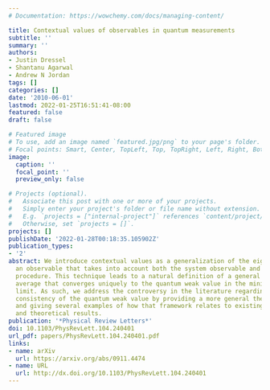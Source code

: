 ```yaml
---
# Documentation: https://wowchemy.com/docs/managing-content/

title: Contextual values of observables in quantum measurements
subtitle: ''
summary: ''
authors:
- Justin Dressel
- Shantanu Agarwal
- Andrew N Jordan
tags: []
categories: []
date: '2010-06-01'
lastmod: 2022-01-25T16:51:41-08:00
featured: false
draft: false

# Featured image
# To use, add an image named `featured.jpg/png` to your page's folder.
# Focal points: Smart, Center, TopLeft, Top, TopRight, Left, Right, BottomLeft, Bottom, BottomRight.
image:
  caption: ''
  focal_point: ''
  preview_only: false

# Projects (optional).
#   Associate this post with one or more of your projects.
#   Simply enter your project's folder or file name without extension.
#   E.g. `projects = ["internal-project"]` references `content/project/deep-learning/index.md`.
#   Otherwise, set `projects = []`.
projects: []
publishDate: '2022-01-28T00:18:35.105902Z'
publication_types:
- '2'
abstract: We introduce contextual values as a generalization of the eigenvalues of
  an observable that takes into account both the system observable and a general measurement
  procedure. This technique leads to a natural definition of a general conditioned
  average that converges uniquely to the quantum weak value in the minimal disturbance
  limit. As such, we address the controversy in the literature regarding the theoretical
  consistency of the quantum weak value by providing a more general theoretical framework
  and giving several examples of how that framework relates to existing experimental
  and theoretical results.
publication: '*Physical Review Letters*'
doi: 10.1103/PhysRevLett.104.240401
url_pdf: papers/PhysRevLett.104.240401.pdf
links:
- name: arXiv
  url: https://arxiv.org/abs/0911.4474
- name: URL
  url: http://dx.doi.org/10.1103/PhysRevLett.104.240401
---
```

